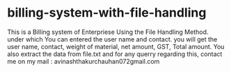 # billing-system-with-file-handling
This is a Billing system of Enterpriese Using the File Handling Method.
under which You can entered the user name and contact.
you will get the user name, contact, weight of material, net amount, GST, Total amount.
You also extract the data from file.txt
and for any querry regarding this, contact me on my mail :
avinashthakurchauhan072gmail.com
